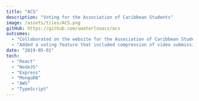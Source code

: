 ```yaml
---
title: "ACS"
description: "Voting for the Association of Caribbean Students"
image: /assets/tiles/ACS.png
gitHub: https://github.com/uwaterlooacs/acs
outcomes:
  - "Collaborated on the website for the Association of Caribbean Students (ACS) at the University of Waterloo."
  - "Added a voting feature that included compression of video submissions and uploads to AWS."
date: "2019-05-01"
tech:
  - "React"
  - "NodeJS"
  - "Express"
  - "MongoDB"
  - "AWS"
  - "TypeScript"
---
```

